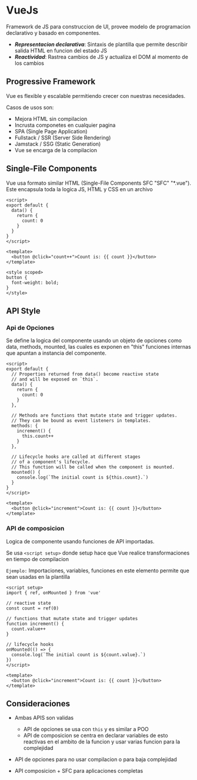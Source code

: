 # VueJs

Framework de JS para construccion de UI, provee modelo de programacion declarativo y basado en componentes.


 - ___Representacion declarativa___: Sintaxis de plantilla que permite describir salida HTML en funcion del estado JS
- ***Reactividad***: Rastrea cambios de JS y actualiza el DOM al momento de los cambios

## Progressive Framework

Vue es flexible y escalable permitiendo crecer con nuestras necesidades.

Casos de usos son:

 - Mejora HTML sin compilacion
 - Incrusta componetes en cualquier pagina
 - SPA (Single Page Application)
 - Fullstack / SSR (Server Side Rendering)
 - Jamstack / SSG (Static Generation)
 - Vue se encarga de la compilacion

## Single-File Components

Vue usa formato similar HTML (Single-File Components SFC "SFC" "*.vue"). Este encapsula toda la logica JS, HTML y CSS en un archivo

~~~
<script>
export default {
  data() {
    return {
      count: 0
    }
  }
}
</script>

<template>
  <button @click="count++">Count is: {{ count }}</button>
</template>

<style scoped>
button {
  font-weight: bold;
}
</style>
~~~

## API Style

### Api de Opciones

Se define la logica del componente usando un objeto de opciones como data, methods, mounted, las cuales es exponen en "this" funciones internas que apuntan a instancia del componente.

~~~
<script>
export default {
  // Properties returned from data() become reactive state
  // and will be exposed on `this`.
  data() {
    return {
      count: 0
    }
  },

  // Methods are functions that mutate state and trigger updates.
  // They can be bound as event listeners in templates.
  methods: {
    increment() {
      this.count++
    }
  },

  // Lifecycle hooks are called at different stages
  // of a component's lifecycle.
  // This function will be called when the component is mounted.
  mounted() {
    console.log(`The initial count is ${this.count}.`)
  }
}
</script>

<template>
  <button @click="increment">Count is: {{ count }}</button>
</template>

~~~

### API de composicion

Logica de componente usando funciones de API importadas.

Se usa `<script setup>` donde setup hace que Vue realice transformaciones en tiempo de compilacion

`Ejemplo:` Importaciones, variables, funciones en este elemento permite que sean usadas en la plantilla

~~~
<script setup>
import { ref, onMounted } from 'vue'

// reactive state
const count = ref(0)

// functions that mutate state and trigger updates
function increment() {
  count.value++
}

// lifecycle hooks
onMounted(() => {
  console.log(`The initial count is ${count.value}.`)
})
</script>

<template>
  <button @click="increment">Count is: {{ count }}</button>
</template>

~~~

## Consideraciones

- Ambas APIS son validas
  - API de opciones se usa con `this` y es similar a POO
  - API de composicion se centra en declarar variables de esto reactivas en el ambito de la funcion y usar varias funcion para la complejidad

- API de opciones para no usar compilacion o para baja complejidad 
- API composicion + SFC para aplicaciones completas
